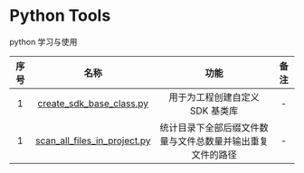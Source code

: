 # Python Tools

python 学习与使用

| 序号 | 名称 | 功能 | 备注 |
|:--------:|:--------:|:--------:|:--------:|
| 1 | [create_sdk_base_class.py](/create_sdk_base_class) | 用于为工程创建自定义 SDK 基类库 | - |
| 1 | [scan_all_files_in_project.py](/scan_all_files_in_project) | 统计目录下全部后缀文件数量与文件总数量并输出重复文件的路径 | - |